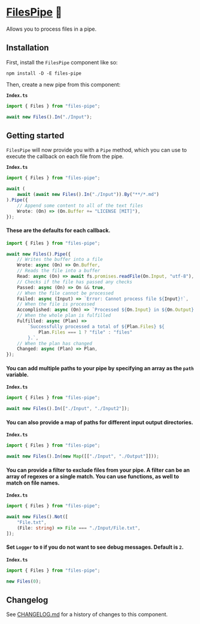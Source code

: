 # [FilesPipe] 🧪

Allows you to process files in a pipe.

## Installation

First, install the `FilesPipe` component like so:

```
npm install -D -E files-pipe
```

Then, create a new pipe from this component:

**`Index.ts`**

```ts
import { Files } from "files-pipe";

await new Files().In("./Input");
```

## Getting started

`FilesPipe` will now provide you with a `Pipe` method, which you can use to
execute the callback on each file from the pipe.

**`Index.ts`**

```ts
import { Files } from "files-pipe";

await (
	await (await new Files().In("./Input")).By("**/*.md")
).Pipe({
	// Append some content to all of the text files
	Wrote: (On) => (On.Buffer += "LICENSE [MIT]"),
});
```

#### These are the defaults for each callback.

```ts
import { Files } from "files-pipe";

await new Files().Pipe({
	// Writes the buffer into a file
	Wrote: async (On) => On.Buffer,
	// Reads the file into a buffer
	Read: async (On) => await fs.promises.readFile(On.Input, "utf-8"),
	// Checks if the file has passed any checks
	Passed: async (On) => On && true,
	// When the file cannot be processed
	Failed: async (Input) => `Error: Cannot process file ${Input}!`,
	// When the file is processed
	Accomplished: async (On) => `Processed ${On.Input} in ${On.Output}.`,
	// When the whole plan is fulfilled
	Fulfilled: async (Plan) =>
		`Successfully processed a total of ${Plan.Files} ${
			Plan.Files === 1 ? "file" : "files"
		}.`,
	// When the plan has changed
	Changed: async (Plan) => Plan,
});
```

#### You can add multiple paths to your pipe by specifying an array as the `path` variable.

**`Index.ts`**

```ts
import { Files } from "files-pipe";

await new Files().In(["./Input", "./Input2"]);
```

#### You can also provide a map of paths for different input output directories.

**`Index.ts`**

```ts
import { Files } from "files-pipe";

await new Files().In(new Map([["./Input", "./Output"]]));
```

#### You can provide a filter to exclude files from your pipe. A filter can be an array of regexes or a single match. You can use functions, as well to match on file names.

**`Index.ts`**

```ts
import { Files } from "files-pipe";

await new Files().Not([
	"File.txt",
	(File: string) => File === "./Input/File.txt",
]);
```

#### Set `Logger` to `0` if you do not want to see debug messages. Default is `2`.

**`Index.ts`**

```ts
import { Files } from "files-pipe";

new Files(0);
```

[FilesPipe]: https://npmjs.org/files-pipe

## Changelog

See [CHANGELOG.md](CHANGELOG.md) for a history of changes to this component.
